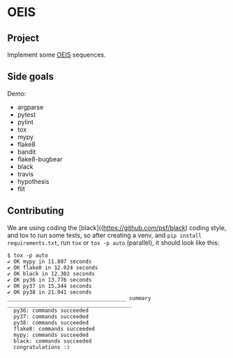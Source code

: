 # OEIS

## Project

Implement some [OEIS](https://oeis.org) sequences.


## Side goals

Demo:
- argparse
- pytest
- pylint
- tox
- mypy
- flake8
- bandit
- flake8-bugbear
- black
- travis
- hypothesis
- flit


## Contributing

We are using coding the [black]((https://github.com/psf/black) coding
style, and tox to run some tests, so after creating a venv, and `pip
install requirements.txt`, run `tox` or `tox -p auto` (parallel), it
should look like this:

```
$ tox -p auto
✔ OK mypy in 11.807 seconds
✔ OK flake8 in 12.024 seconds
✔ OK black in 12.302 seconds
✔ OK py36 in 13.776 seconds
✔ OK py37 in 15.344 seconds
✔ OK py38 in 21.041 seconds
______________________________________ summary ________________________________________
  py36: commands succeeded
  py37: commands succeeded
  py38: commands succeeded
  flake8: commands succeeded
  mypy: commands succeeded
  black: commands succeeded
  congratulations :)
```